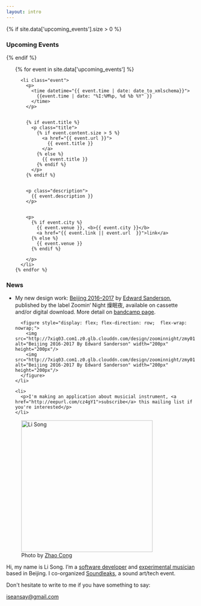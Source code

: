 ```yaml
---
layout: intro
---
```



{% if site.data['upcoming_events'].size > 0 %}

### Upcoming Events

{% endif %}

<section id="events">
  <ol>
    {% for event in site.data['upcoming_events'] %}

      <li class="event">
        <p>
          <time datetime="{{ event.time | date: date_to_xmlschema}}">
            {{event.time | date: "%I:%M%p, %d %b %Y" }}
          </time>
        </p>


        {% if event.title %}
          <p class="title">
            {% if event.content.size > 5 %}
              <a href="{{ event.url }}">
                {{ event.title }}
              </a>
            {% else %}
              {{ event.title }}
            {% endif %}
          </p>
        {% endif %}


        <p class="description">
          {{ event.description }}
        </p>


        <p>
          {% if event.city %}
            {{ event.venue }}, <b>{{ event.city }}</b>
            <a href="{{ event.link || event.url  }}">link</a>
          {% else %}
            {{ event.venue }}
          {% endif %}

        </p>
      </li>
    {% endfor %}
  </ol>
</section>


### News

<section class="news">
  <ul>
    <li>
      <p>
        My new design work: <a href="https://zoominnight.bandcamp.com/album/beijing-2016-2017">Beijing 2016–2017</a> by <a href="http://blog.escdotdot.com/">Edward Sanderson</a>, published by the label Zoomin‘ Night 燥眠夜,
        available on cassette and/or digital download. More detail on <a href="https://zoominnight.bandcamp.com/album/beijing-2016-2017">bandcamp page</a>.
      </p>

      <figure style="display: flex; flex-direction: row;  flex-wrap: nowrap;">
        <img src="http://7xiq03.com1.z0.glb.clouddn.com/design/zoominnight/zmy016/ed_design_2.jpg" alt="Beijing 2016-2017 By Edward Sanderson" width="200px" height="200px"/>
        <img src="http://7xiq03.com1.z0.glb.clouddn.com/design/zoominnight/zmy016/ed_design_1.jpg" alt="Beijing 2016-2017 By Edward Sanderson" width="200px" height="200px"/>
      </figure>
    </li>

    <li>
      <p>I'm making an application about musicial instrument, <a href="http://eepurl.com/cz4gY1">subscribe</a> this mailing list if you're interested</p>
    </li>

  </ul>
</section>




<figure class="me">
  <img src="{% asset_path profile_by_zhaocong.jpg %}" alt="Li Song" width="350"/>
  <figcaption>
    Photo by <a href="https://site.douban.com/zhaocong/">Zhao Cong</a>
  </figcaption>
</figure>

Hi, my name is Li Song. I’m a [software developer][github] and [experimental musician](http://notimportant.org/event/oschub-20151207/) based in Beijing. I co-organized [Soundleaks](http://www.soundleaks.org), a sound art/tech event.

Don't hesitate to write to me if you have something to say:

<iseansay@gmail.com>


[github]: http://github.com/seansay
[email]: mailto:iseansay@gmail.com
